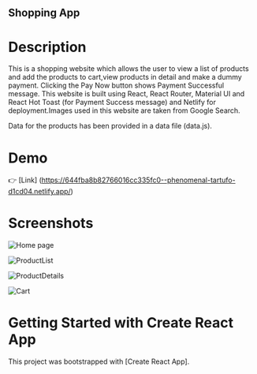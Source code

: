 ## Shopping App

# Description

This is a shopping website which allows the user to view a list of products and add the products to cart,view products in detail and make a dummy payment. Clicking the Pay Now button shows Payment Successful message. This website is built using React, React Router, Material UI and React Hot Toast (for Payment Success message) and Netlify for deployment.Images used in this website are taken from Google Search.

Data for the products has been provided in a data file (data.js).

# Demo

👉 [Link] (https://644fba8b82766016cc335fc0--phenomenal-tartufo-d1cd04.netlify.app/)

# Screenshots

![Home page](/public/HomePage.png)

![ProductList](/public/ProductList.png)

![ProductDetails](/public/ProductDetails.png)

![Cart](/public/Cart.png)

# Getting Started with Create React App

This project was bootstrapped with [Create React App].
